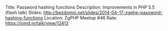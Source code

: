 Title: Password hashing functions
Description: Improvements in PHP 5.5 (flash talk)
Slides: http://bezdomni.net/slides/2014-04-17-zgphp-password-hashing-functions
Location: ZgPHP Meetup #46
Rate: https://joind.in/talk/view/12413
